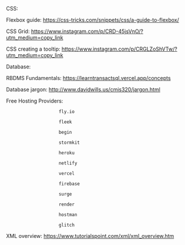 CSS:

Flexbox guide: https://css-tricks.com/snippets/css/a-guide-to-flexbox/

CSS Grid: https://www.instagram.com/p/CRD-45jsVnO/?utm_medium=copy_link

CSS creating a tooltip: https://www.instagram.com/p/CRGLZoShVTw/?utm_medium=copy_link

Database:

RBDMS Fundamentals: https://learntransactsql.vercel.app/concepts

Database jargon: http://www.davidwills.us/cmis320/jargon.html

Free Hosting Providers: 

                        fly.io

                        fleek
                        
                        begin
                        
                        stormkit
                        
                        heroku
                        
                        netlify
                        
                        vercel
                        
                        firebase
                        
                        surge
                        
                        render
                        
                        hostman
                        
                        glitch
                       
XML overview: https://www.tutorialspoint.com/xml/xml_overview.htm
